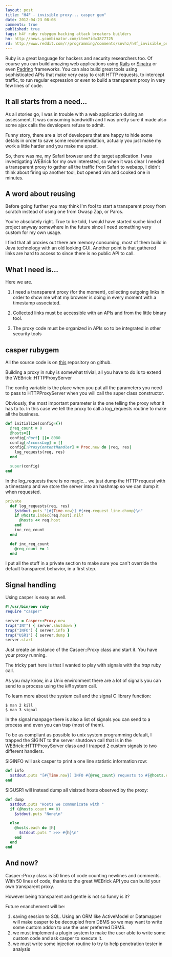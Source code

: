 ```yaml
---
layout: post
title: "H4F - invisible proxy... casper gem"
date: 2012-04-23 08:08
comments: true
published: true
tags: h4f ruby rubygem hacking attack breakers builders
hn: http://news.ycombinator.com/item?id=3877725
rd: http://www.reddit.com/r/programming/comments/snvhz/h4f_invisible_proxy_casper_gem/
---
```


Ruby is a great language for hackers and security researchers too. Of course
you can build amazing web applications using [Rails](http://rubyonrails.org) or
[Sinatra](http://sinatrarb.org) or even [Padrino](http://padrinorb.org)
frameworks. You can also build great tools using sophisticated APIs that make
very easy to craft HTTP requests, to intercept traffic, to run regular
expression or even to build a transparent proxy in very few lines of code.

<!-- more -->

## It all starts from a need...

As all stories go, I was in trouble with a web application during an
assessment. It was consuming bandwidth and I was pretty sure it made also some
ajax calls the developers refuse to admit.

Funny story, there are a lot of developers that are happy to hide some details
in order to save some recommendiation, actually you just make my work a little
harder and you make me upset.

So, there was me, my Safari browser and the target application. I was
investigating WEBrick for my own interested, so when it was clear I needed a
transparent proxy to gather all the traffic from Safari to webapp, I didn't
think about firing up another tool, but opened vim and cooked one in minutes.

## A word about reusing

Before going further you may think I'm fool to start a transparent proxy from
scratch instead of using one from Owasp Zap, or Paros. 

You're absolutely right. True to be told, I would have started suche kind of
project anyway somewhere in the future since I need something very custom for
my own usage.

I find that all proxies out there are memory consuming, most of them build in
Java technology with an old looking GUI. Another point is that gathered links
are hard to access to since there is no public API to call.

## What I need is...

Here we are. 

1. I need a transparent proxy (for the moment), collecting outgoing
   links in order to show me what my browser is doing in every moment with a
   timestamp associated.

2. Collected links must be accessible with an APIs and from the little binary
   tool.
3. The proxy code must be organized in APIs so to be integrated in other
   security tools

## casper rubygem

All the source code is on [this](https://github.com/thesp0nge/casper)
repository on github.

Building a proxy in ruby is somewhat trivial, all you have to do is to extend
the WEBrick::HTTPProxyServer

The config variable is the place when you put all the parameters you need to
pass to HTTPProxyServer when you will call the super class constructor.

Obviously, the most important parameter is the one telling the proxy _what_ it
has to to. 
In this case we tell the proxy to call a log\_requests routine to make all the
business.

``` ruby casper class initializer
def initialize(config={})
  @req_count = 0
  @hosts=[]
  config[:Port] ||= 8080
  config[:AccessLog] = []
  config[:ProxyContentHandler] = Proc.new do |req, res| 
    log_requests(req, res) 
  end

  super(config)
end
``` 

In the log\_requests there is no magic... we just dump the HTTP request with a
timestamp and we store the server into an hashmap so we can dump it when
requested.

``` ruby casper business logic module
private 
  def log_requests(req, res)
    $stdout.puts "[#{Time.now}] #{req.request_line.chomp}\n"
    if @hosts.index(req.host).nil?
      @hosts << req.host
    end
    inc_req_count
  end

  def inc_req_count
    @req_count += 1
  end
```

I put all the stuff in a private section to make sure you can't override the
default transparent behavior, in a first step.

## Signal handling

Using casper is easy as well.

``` ruby the casper binary
#!/usr/bin/env ruby
require "casper"

server = Casper::Proxy.new
trap("INT") { server.shutdown }
trap("INFO") { server.info }
trap("USR1") { server.dump }
server.start
``` 

Just create an instance of the Casper::Proxy class and start it. You have your
proxy running.

The tricky part here is that I wanted to play with signals with the _trap_ ruby
call.

As you may know, in a Unix environment there are a lot of signals you can send
to a process using the _kill_ system call. 

To learn more about the system call and the signal C library function:
```
$ man 2 kill
$ man 3 signal 
```

In the signal manpage there is also a list of signals you can send to a process
and even you can trap (most of them).

To be as compliant as possible to unix system programming default, I trapped
the SIGINT to the server shutdown call that is in the WEBrick::HTTPProxyServer
class and I trapped 2 custom signals to two different handlers.

SIGINFO will ask casper to print a one line statistic information row:

``` ruby casper info routine
def info
  $stdout.puts "[#{Time.now}] INFO #{@req_count} requests to #{@hosts.count} unique hosts"
end
```

SIGUSR1 will instead dump all visisted hosts observed by the proxy:
``` ruby casper dump routine
def dump
  $stdout.puts "Hosts we communicate with "
  if (@hosts.count == 0)
    $stdout.puts "None\n"

  else
    @hosts.each do |h|
      $stdout.puts " >>> #{h}\n"
    end
  end
end
```

## And now?

Casper::Proxy class is 50 lines of code counting newlines and comments. With 50
lines of code, thanks to the great WEBrick API you can build your own
transparent proxy.

However being transparent and gentle is not so funny is it?

Future enanchement will be:
1. saving session to SQL. Using an ORM like ActiveModel or Datamapper will make
   casper to be decoupled from DBMS so we may want to write some custom addon
   to use the user preferred DBMS.
2. we must implement a plugin system to make the user able to write some custom
   code and ask casper to execute it.
3. we must write some injection routine to try to help penetration tester in
   analysis
